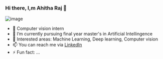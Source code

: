 ### Hi there, I,m Ahitha Raj 👋

![image](https://animesher.com/orig/1/154/1546/15464/animesher.com_manga-girl-desk-1546417.gif)


- 🔭 Computer vision intern
- 🌱 I’m currently pursuing final year master's in Artificial Intellingence
- 👯 Interested areas: Machine Learning, Deep learning, Computer vision
- 📫 You can reach me via [LinkedIn](http://www.linkedin.com/in/ahitha-raj)
- ⚡ Fun fact: ...
